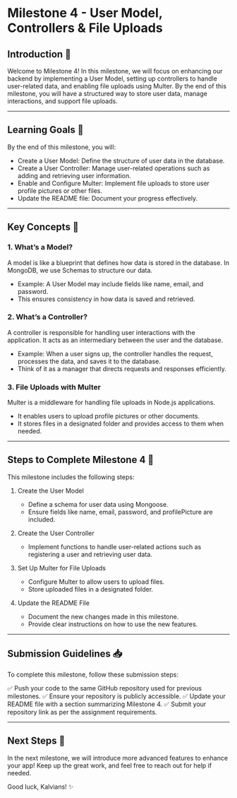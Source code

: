 # Milestone 4 - User Model, Controllers & File Uploads

## Introduction 🚀
Welcome to Milestone 4! In this milestone, we will focus on enhancing our backend by implementing a User Model, setting up controllers to handle user-related data, and enabling file uploads using Multer. By the end of this milestone, you will have a structured way to store user data, manage interactions, and support file uploads.

---

## Learning Goals 🎯
By the end of this milestone, you will:
- Create a User Model: Define the structure of user data in the database.
- Create a User Controller: Manage user-related operations such as adding and retrieving user information.
- Enable and Configure Multer: Implement file uploads to store user profile pictures or other files.
- Update the README file: Document your progress effectively.

---

## Key Concepts 📌
### 1. What’s a Model?
A model is like a blueprint that defines how data is stored in the database. In MongoDB, we use Schemas to structure our data.

- Example: A User Model may include fields like name, email, and password.
- This ensures consistency in how data is saved and retrieved.

### 2. What’s a Controller?
A controller is responsible for handling user interactions with the application. It acts as an intermediary between the user and the database.

- Example: When a user signs up, the controller handles the request, processes the data, and saves it to the database.
- Think of it as a manager that directs requests and responses efficiently.

### 3. File Uploads with Multer
Multer is a middleware for handling file uploads in Node.js applications.

- It enables users to upload profile pictures or other documents.
- It stores files in a designated folder and provides access to them when needed.

---

## Steps to Complete Milestone 4 📝
This milestone includes the following steps:

1. Create the User Model
   - Define a schema for user data using Mongoose.
   - Ensure fields like name, email, password, and profilePicture are included.

2. Create the User Controller
   - Implement functions to handle user-related actions such as registering a user and retrieving user data.

3. Set Up Multer for File Uploads
   - Configure Multer to allow users to upload files.
   - Store uploaded files in a designated folder.
   
4. Update the README File
   - Document the new changes made in this milestone.
   - Provide clear instructions on how to use the new features.

---

## Submission Guidelines 📥
To complete this milestone, follow these submission steps:

✅ Push your code to the same GitHub repository used for previous milestones.
✅ Ensure your repository is publicly accessible.
✅ Update your README file with a section summarizing Milestone 4.
✅ Submit your repository link as per the assignment requirements.

---

## Next Steps 🚀
In the next milestone, we will introduce more advanced features to enhance your app! Keep up the great work, and feel free to reach out for help if needed.

Good luck, Kalvians! ✨